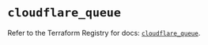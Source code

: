 # `cloudflare_queue`

Refer to the Terraform Registry for docs: [`cloudflare_queue`](https://registry.terraform.io/providers/cloudflare/cloudflare/4.50.0/docs/resources/queue).
